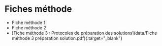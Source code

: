 # Fiches méthode


- Fiche méthode 1
- Fiche méthode 2
- [Fiche méthode 3 : Protocoles de préparation des solutions](data/Fiche méthode 3 préparation solution.pdf){:target="_blank"}
